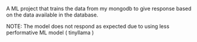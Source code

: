 A ML project that trains the data from my mongodb to give response based on the data available in the database.

NOTE: The model does not respond as expected due to using less performative ML model ( tinyllama )

